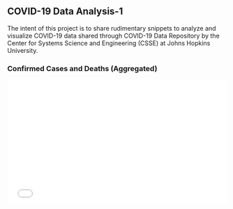## COVID-19 Data Analysis-1

The intent of this project is to share rudimentary snippets to analyze and visualize COVID-19 data shared through COVID-19 Data Repository by the Center for Systems Science and Engineering (CSSE) at Johns Hopkins University.

### Confirmed Cases and Deaths (Aggregated)
<style>
.graph {
  position: relative;
  width: 100%;
  height: 0;
  padding-bottom: 56.25%;
  overflow: hidden;
}
.graph iframe {
  position: absolute;
  top: 0;
  left: 0;
  width: 100%;
  height: 100%;
}
</style>
<div class="graph">
  <iframe width="800"
          height="600"
          src="../interactive_plots/confirmed-deaths-world.html"
          frameborder="0" ></iframe>
</div>
